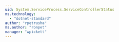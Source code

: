 ```yaml
---
uid: System.ServiceProcess.ServiceControllerStatus
ms.technology: 
  - "dotnet-standard"
author: "rpetrusha"
ms.author: "ronpet"
manager: "wpickett"
---
```

